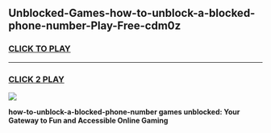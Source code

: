
## Unblocked-Games-how-to-unblock-a-blocked-phone-number-Play-Free-cdm0z
<h3>
<a href="https://premium76.site?title=how-to-unblock-a-blocked-phone-number&ref=18A1">CLICK TO PLAY</a></h3>
<hr>

<h3>
<a href="https://premium76.site?title=how-to-unblock-a-blocked-phone-number&ref=18A1">CLICK 2 PLAY</a>
  
</h3>

<a href="https://premium76.site?title=how-to-unblock-a-blocked-phone-number&ref=18A1"><img src="https://clearcache.store/games.png"></a>


**how-to-unblock-a-blocked-phone-number games unblocked: Your Gateway to Fun and Accessible Online Gaming**
